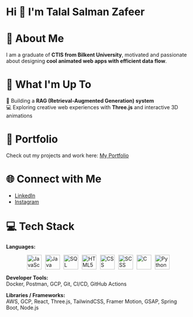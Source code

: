 # Hi 👋 I'm Talal Salman Zafeer

# 💫 **About Me**  
I am a graduate of **CTIS from Bilkent University**, motivated and passionate about designing **cool animated web apps with efficient data flow**.  

# 🚀 **What I'm Up To**  
🤖 Building a **RAG (Retrieval-Augmented Generation) system**  
💻 Exploring creative web experiences with **Three.js** and interactive 3D animations  

# 💼 **Portfolio**  
Check out my projects and work here: [My Portfolio](https://talalsalmanzafeer-delta.vercel.app/)  

# 🌐 **Connect with Me**  
- [LinkedIn](https://www.linkedin.com/in/talal-salman-zafeer-175aab248/)  
- [Instagram](https://www.instagram.com/talal.lalalala/)  

# 💻 **Tech Stack**  

**Languages:**  
<div style="display: flex; justify-content: center; align-items: center; gap: 10px; flex-wrap: wrap;">
  <img src="https://static.vecteezy.com/system/resources/previews/027/127/463/non_2x/javascript-logo-javascript-icon-transparent-free-png.png" width="40" height="40" alt="JavaScript">
  <img src="https://encrypted-tbn0.gstatic.com/images?q=tbn:ANd9GcRIUJCuhhO51qZ0u3QpLPKhT5J52yqgyH6BJA&s" width="40" height="40" alt="Java">
  <img src="https://cdn.jsdelivr.net/gh/devicons/devicon/icons/sql/sql-original.svg" width="40" height="40" alt="SQL">
  <img src="https://cdn.jsdelivr.net/gh/devicons/devicon/icons/html5/html5-original.svg" width="40" height="40" alt="HTML5">
  <img src="https://cdn.jsdelivr.net/gh/devicons/devicon/icons/css3/css3-original.svg" width="40" height="40" alt="CSS">
  <img src="https://cdn.jsdelivr.net/gh/devicons/devicon/icons/scss/scss-original.svg" width="40" height="40" alt="SCSS">
  <img src="https://cdn.jsdelivr.net/gh/devicons/devicon/icons/c/c-original.svg" width="40" height="40" alt="C">
  <img src="https://cdn.jsdelivr.net/gh/devicons/devicon/icons/python/python-original.svg" width="40" height="40" alt="Python">
</div>


**Developer Tools:**  
Docker, Postman, GCP, Git, CI/CD, GitHub Actions  

**Libraries / Frameworks:**  
AWS, GCP, React, Three.js, TailwindCSS, Framer Motion, GSAP, Spring Boot, Node.js  
